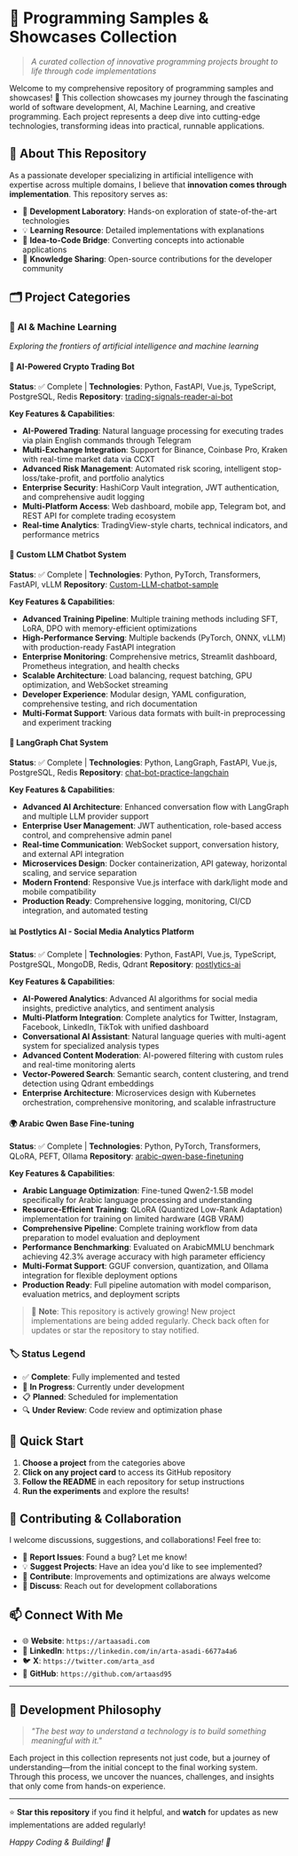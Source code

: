 # 🚀 Programming Samples & Showcases Collection

> *A curated collection of innovative programming projects brought to life through code implementations*

Welcome to my comprehensive repository of programming samples and showcases! 🚀 This collection showcases my journey through the fascinating world of software development, AI, Machine Learning, and creative programming. Each project represents a deep dive into cutting-edge technologies, transforming ideas into practical, runnable applications.

## 🎯 About This Repository

As a passionate developer specializing in artificial intelligence with expertise across multiple domains, I believe that **innovation comes through implementation**. This repository serves as:

- 🔬 **Development Laboratory**: Hands-on exploration of state-of-the-art technologies
- 💡 **Learning Resource**: Detailed implementations with explanations
- 🌉 **Idea-to-Code Bridge**: Converting concepts into actionable applications
- 📖 **Knowledge Sharing**: Open-source contributions for the developer community

## 🗂️ Project Categories

### 🧠 AI & Machine Learning
*Exploring the frontiers of artificial intelligence and machine learning*

#### 🚀 AI-Powered Crypto Trading Bot
**Status**: ✅ Complete | **Technologies**: Python, FastAPI, Vue.js, TypeScript, PostgreSQL, Redis
**Repository**: [trading-signals-reader-ai-bot](https://github.com/artaasd95/trading-signals-reader-ai-bot)

**Key Features & Capabilities**:
- **AI-Powered Trading**: Natural language processing for executing trades via plain English commands through Telegram
- **Multi-Exchange Integration**: Support for Binance, Coinbase Pro, Kraken with real-time market data via CCXT
- **Advanced Risk Management**: Automated risk scoring, intelligent stop-loss/take-profit, and portfolio analytics
- **Enterprise Security**: HashiCorp Vault integration, JWT authentication, and comprehensive audit logging
- **Multi-Platform Access**: Web dashboard, mobile app, Telegram bot, and REST API for complete trading ecosystem
- **Real-time Analytics**: TradingView-style charts, technical indicators, and performance metrics

#### 🤖 Custom LLM Chatbot System
**Status**: ✅ Complete | **Technologies**: Python, PyTorch, Transformers, FastAPI, vLLM
**Repository**: [Custom-LLM-chatbot-sample](https://github.com/artaasd95/Custom-LLM-chatbot-sample)

**Key Features & Capabilities**:
- **Advanced Training Pipeline**: Multiple training methods including SFT, LoRA, DPO with memory-efficient optimizations
- **High-Performance Serving**: Multiple backends (PyTorch, ONNX, vLLM) with production-ready FastAPI integration
- **Enterprise Monitoring**: Comprehensive metrics, Streamlit dashboard, Prometheus integration, and health checks
- **Scalable Architecture**: Load balancing, request batching, GPU optimization, and WebSocket streaming
- **Developer Experience**: Modular design, YAML configuration, comprehensive testing, and rich documentation
- **Multi-Format Support**: Various data formats with built-in preprocessing and experiment tracking

#### 💬 LangGraph Chat System
**Status**: ✅ Complete | **Technologies**: Python, LangGraph, FastAPI, Vue.js, PostgreSQL, Redis
**Repository**: [chat-bot-practice-langchain](https://github.com/artaasd95/chat-bot-practice-langchain)

**Key Features & Capabilities**:
- **Advanced AI Architecture**: Enhanced conversation flow with LangGraph and multiple LLM provider support
- **Enterprise User Management**: JWT authentication, role-based access control, and comprehensive admin panel
- **Real-time Communication**: WebSocket support, conversation history, and external API integration
- **Microservices Design**: Docker containerization, API gateway, horizontal scaling, and service separation
- **Modern Frontend**: Responsive Vue.js interface with dark/light mode and mobile compatibility
- **Production Ready**: Comprehensive logging, monitoring, CI/CD integration, and automated testing

#### 📊 Postlytics AI - Social Media Analytics Platform
**Status**: ✅ Complete | **Technologies**: Python, FastAPI, Vue.js, TypeScript, PostgreSQL, MongoDB, Redis, Qdrant
**Repository**: [postlytics-ai](https://github.com/artaasd95/postlytics-ai)

**Key Features & Capabilities**:
- **AI-Powered Analytics**: Advanced AI algorithms for social media insights, predictive analytics, and sentiment analysis
- **Multi-Platform Integration**: Complete analytics for Twitter, Instagram, Facebook, LinkedIn, TikTok with unified dashboard
- **Conversational AI Assistant**: Natural language queries with multi-agent system for specialized analysis types
- **Advanced Content Moderation**: AI-powered filtering with custom rules and real-time monitoring alerts
- **Vector-Powered Search**: Semantic search, content clustering, and trend detection using Qdrant embeddings
- **Enterprise Architecture**: Microservices design with Kubernetes orchestration, comprehensive monitoring, and scalable infrastructure

#### 🌍 Arabic Qwen Base Fine-tuning
**Status**: ✅ Complete | **Technologies**: Python, PyTorch, Transformers, QLoRA, PEFT, Ollama
**Repository**: [arabic-qwen-base-finetuning](https://github.com/artaasd95/arabic-qwen-base-finetuning)

**Key Features & Capabilities**:
- **Arabic Language Optimization**: Fine-tuned Qwen2-1.5B model specifically for Arabic language processing and understanding
- **Resource-Efficient Training**: QLoRA (Quantized Low-Rank Adaptation) implementation for training on limited hardware (4GB VRAM)
- **Comprehensive Pipeline**: Complete training workflow from data preparation to model evaluation and deployment
- **Performance Benchmarking**: Evaluated on ArabicMMLU benchmark achieving 42.3% average accuracy with high parameter efficiency
- **Multi-Format Support**: GGUF conversion, quantization, and Ollama integration for flexible deployment options
- **Production Ready**: Full pipeline automation with model comparison, evaluation metrics, and deployment scripts



> 📝 **Note**: This repository is actively growing! New project implementations are being added regularly. Check back often for updates or star the repository to stay notified.


### 🏷️ Status Legend
- ✅ **Complete**: Fully implemented and tested
- 🔄 **In Progress**: Currently under development
- 📋 **Planned**: Scheduled for implementation
- 🔍 **Under Review**: Code review and optimization phase

## 🚀 Quick Start

1. **Choose a project** from the categories above
2. **Click on any project card** to access its GitHub repository
3. **Follow the README** in each repository for setup instructions
4. **Run the experiments** and explore the results!

## 🤝 Contributing & Collaboration

I welcome discussions, suggestions, and collaborations! Feel free to:

- 🐛 **Report Issues**: Found a bug? Let me know!
- 💡 **Suggest Projects**: Have an idea you'd like to see implemented?
- 🔀 **Contribute**: Improvements and optimizations are always welcome
- 💬 **Discuss**: Reach out for development collaborations

## 📫 Connect With Me

- 🌐 **Website**: `https://artaasadi.com`
- 💼 **LinkedIn**: `https://linkedin.com/in/arta-asadi-6677a4a6`
- 🐦 **X**: `https://twitter.com/arta_asd`
- 📧 **GitHub**: `https://github.com/artaasd95`



---

## 🎯 Development Philosophy

> *"The best way to understand a technology is to build something meaningful with it."*

Each project in this collection represents not just code, but a journey of understanding—from the initial concept to the final working system. Through this process, we uncover the nuances, challenges, and insights that only come from hands-on experience.

---

⭐ **Star this repository** if you find it helpful, and **watch** for updates as new implementations are added regularly!

*Happy Coding & Building! 🚀*